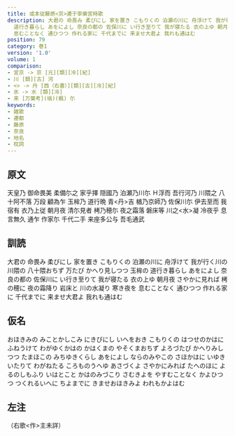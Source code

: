 ```yaml
---
title: 或本従藤原<京>遷于寧樂宮時歌
description: 大君の 命畏み 柔びにし 家を置き こもりくの 泊瀬の川に 舟浮けて 我が行く川の 川隈の 八十隈おちず 万たび かへり見しつつ 玉桙の
  道行き暮らし あをによし 奈良の都の 佐保川に い行き至りて 我が寝たる 衣の上ゆ 朝月夜 さやかに見れば 栲の穂に 夜の霜降り 岩床と 川の水凝り 寒き夜を
  息むことなく 通ひつつ 作れる家に 千代までに 来ませ大君よ 我れも通はむ
position: 79
category: 巻1
version: '1.0'
volume: 1
comparison:
- 宮京 -> 京 [元][類][冷][紀]
- 川 [類][古] 河
- <> -> 丹 [西（右書）][類][古][冷][紀]
- 氷 -> 水 [類][冷]
- 来 [万葉考](塙)(楓) 尓
keywords:
- 雑歌
- 遷都
- 藤原
- 奈良
- 地名
- 枕詞
---
```


## 原文

天皇乃 御命畏美 柔備尓之 家乎擇 隠國乃 泊瀬乃川尓 Ｈ浮而 吾行河乃 川隈之 八十阿不落 万段 顧為乍 玉桙乃 道行晩 青<丹>吉 楢乃京師乃 佐保川尓 伊去至而 我宿有 衣乃上従 朝月夜 清尓見者 栲乃穂尓 夜之霜落 磐床等 川之<水>凝 冷夜乎 息言無久 通乍 作家尓 千代二手 来座多公与 吾毛通武

## 訓読

大君の 命畏み 柔びにし 家を置き こもりくの 泊瀬の川に 舟浮けて 我が行く川の 川隈の 八十隈おちず 万たび かへり見しつつ 玉桙の 道行き暮らし あをによし 奈良の都の 佐保川に い行き至りて 我が寝たる 衣の上ゆ 朝月夜 さやかに見れば 栲の穂に 夜の霜降り 岩床と 川の水凝り 寒き夜を 息むことなく 通ひつつ 作れる家に 千代までに 来ませ大君よ 我れも通はむ

## 仮名

おほきみの みことかしこみ にきびにし いへをおき こもりくの はつせのかはに ふねうけて わがゆくかはの かはくまの やそくまおちず よろづたび かへりみしつつ たまほこの みちゆきくらし あをによし ならのみやこの さほかはに いゆきいたりて わがねたる ころものうへゆ あさづくよ さやかにみれば たへのほに よるのしもふり いはとこと かはのみづこり さむきよを やすむことなく かよひつつ つくれるいへに ちよまでに きませおほきみよ われもかよはむ

## 左注

（右歌<作>主未詳）
